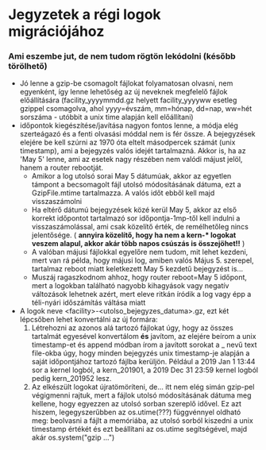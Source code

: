 # Jegyzetek a régi logok migrációjához
### Ami eszembe jut, de nem tudom rögtön lekódolni (később törölhető)

- Jó lenne a gzip-be csomagolt fájlokat folyamatosan olvasni, nem egyenként, így lenne lehetőség az új neveknek megfelelő fájlok előállítására (facility_yyyymmdd.gz helyett facility_yyyyww esetleg gzippel csomagolva, ahol yyyy=évszám, mm=hónap, dd=nap, ww=hét sorszáma - utóbbit a unix time alapján kell előállítani)
- időpontok kiegészítése/javítása nagyon fontos lenne, a módja elég szerteágazó és a fenti olvasási móddal nem is fér össze. A bejegyzések elejére be kell szúrni az 1970 óta eltelt másodpercek számát (unix timestamp), ami a bejegyzés valós idejét tartalmazná. Akkor is, ha az 'May  5' lenne, ami az esetek nagy részében nem valódi májust jelöl, hanem a router rebootját.
  - Amikor a log utolsó sorai May  5 dátumúak, akkor az egyetlen támpont a becsomagolt fájl utolsó módosításának dátuma, ezt a GzipFile.mtime tartalmazza. A valós időt ebből kell majd visszaszámolni
  - Ha eltérő dátumú bejegyzések közé kerül May  5, akkor az első korrekt időpontot tartalmazó sor időpontja-1mp-től kell indulni a visszaszámolással, ami csak közelítő érték, de remélhetőleg nincs jelentősége. ( **annyira közelítő, hogy ha nem a kern-\* logokat veszem alapul, akkor akár több napos csúszás is összejöhet!!** )
  - A valóban májusi fájlokkal egyelőre nem tudom, mit lehet kezdeni, mert van rá példa, hogy májusi log, amiben valós Május 5. szerepel, tartalmaz reboot miatt keletkezett May  5 kezdetű bejegyzést is...
  - Muszáj ragaszkodnom ahhoz, hogy router reboot=May  5 időpont, mert a logokban található nagyobb kihagyások vagy negatív változások lehetnek azért, mert eleve ritkán íródik a log vagy épp a téli-nyári időszámítás váltása miatt
- A logok neve \<facility\>-\<utolso_bejegyzes_datuma\>.gz, ezt két lépcsőben lehet konvertálni az új formára: 
  1. Létrehozni az azonos <facility> alá tartozó fájlokat úgy, hogy az összes tartalmát egyesével konvertálom __és__ javítom, az elejére beírom a unix timestamp-et és append módban írom a javított sorokat a <facility>_<YYYYWW> nevű text file-okba úgy, hogy minden bejegyzés unix timestamp-je alapján a saját időpontjához tartozó fájlba kerüljön.
  Például a 2019 Jan  1 13:44 sor a kernel logból, a kern_201901, a 2019 Dec 31 23:59 kernel logból pedig kern_201952 lesz.
  2. Az elkészült logokat újratömöríteni, de... itt nem elég simán gzip-pel végigmenni rajtuk, mert a fájlok utolsó módosításának
  dátuma meg kellene, hogy egyezzen az utolsó sorban szereplő idővel. Ez azt hiszem, legegyszerűbben az os.utime(???) függvénnyel
  oldható meg: beolvasni a fájlt a memóriába, az utolsó sorból kiszedni a unix timestamp értékét és ezt beállítani az os.utime segítségével,
  majd akár os.system("gzip ...")
  
